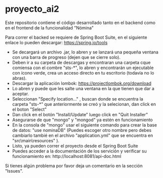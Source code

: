 # proyecto_ai2
Este repositorio contiene el código desarrollado tanto en el backend como en el frontend de la funcionalidad "Nómina"

Para correr el backed se requiere de Spring Boot Suite, en el siguiente enlace lo pueden descargar:
  https://spring.io/tools
- Se decargará un archivo .jar, lo abren y se lanzará una pequeña ventana con una barra de progreso (dejen que se cierre solo).
- Deben ir a su carpeta de descargas y encontraran una carpeta cque comiensa con el combre "sts-*", lo abren y encontrarán un ejecutable con ícono verde, crea un acceso directo en   tu escritorio (todavía no lo abras).
- Descargar la aplicación lombok:
  https://projectlombok.org/download
- Lo abren y puede que les salte una ventana en la que tienen que dar a aceptar.
- Seleccionan "Specify location..." , buscan donde se encuentra la carpeta "sts-*" que anteriormente se creó y la selecionan, dan click en el boton "Select"
- Dan click en el botón "Install/Update" luego click en "Quit Installer"
- Asegurarse de que "mongo" y "mongod" ya estén en funcionamiento
- En la consola de "mongo" usar el siguiente comando para crear la base de datos: "use nominaDB" (Puedes escoger otro nombre pero debes cambiarlo tambié en el archivo      "application.yml" que se encuentra en "src\main\resources" ).
- Listo, ya pueden correr el proyecto desde el Spring Boot Suite
- Puedes acceder a la documentación de los servición y verificar su funcionamiento en: http://localhost:8081/api-doc.html

Si tienes algún problema por favor deja un comentario en la sección "Issues".

